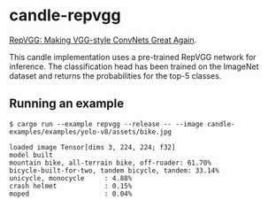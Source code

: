 # candle-repvgg

[RepVGG: Making VGG-style ConvNets Great Again](https://huggingface.co/papers/2101.03697).

This candle implementation uses a pre-trained RepVGG network for inference. The
classification head has been trained on the ImageNet dataset and returns the
probabilities for the top-5 classes.

## Running an example

```
$ cargo run --example repvgg --release -- --image candle-examples/examples/yolo-v8/assets/bike.jpg

loaded image Tensor[dims 3, 224, 224; f32]
model built
mountain bike, all-terrain bike, off-roader: 61.70%
bicycle-built-for-two, tandem bicycle, tandem: 33.14%
unicycle, monocycle     : 4.88%
crash helmet            : 0.15%
moped                   : 0.04%

```
